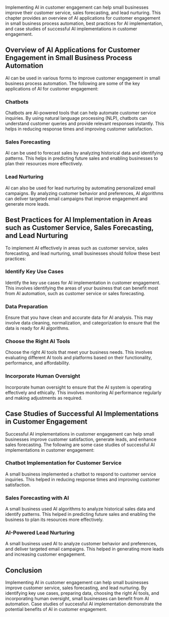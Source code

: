 

Implementing AI in customer engagement can help small businesses improve their customer service, sales forecasting, and lead nurturing. This chapter provides an overview of AI applications for customer engagement in small business process automation, best practices for AI implementation, and case studies of successful AI implementations in customer engagement.

Overview of AI Applications for Customer Engagement in Small Business Process Automation
----------------------------------------------------------------------------------------

AI can be used in various forms to improve customer engagement in small business process automation. The following are some of the key applications of AI for customer engagement:

### Chatbots

Chatbots are AI-powered tools that can help automate customer service inquiries. By using natural language processing (NLP), chatbots can understand customer queries and provide relevant responses instantly. This helps in reducing response times and improving customer satisfaction.

### Sales Forecasting

AI can be used to forecast sales by analyzing historical data and identifying patterns. This helps in predicting future sales and enabling businesses to plan their resources more effectively.

### Lead Nurturing

AI can also be used for lead nurturing by automating personalized email campaigns. By analyzing customer behavior and preferences, AI algorithms can deliver targeted email campaigns that improve engagement and generate more leads.

Best Practices for AI Implementation in Areas such as Customer Service, Sales Forecasting, and Lead Nurturing
-------------------------------------------------------------------------------------------------------------

To implement AI effectively in areas such as customer service, sales forecasting, and lead nurturing, small businesses should follow these best practices:

### Identify Key Use Cases

Identify the key use cases for AI implementation in customer engagement. This involves identifying the areas of your business that can benefit most from AI automation, such as customer service or sales forecasting.

### Data Preparation

Ensure that you have clean and accurate data for AI analysis. This may involve data cleaning, normalization, and categorization to ensure that the data is ready for AI algorithms.

### Choose the Right AI Tools

Choose the right AI tools that meet your business needs. This involves evaluating different AI tools and platforms based on their functionality, performance, and affordability.

### Incorporate Human Oversight

Incorporate human oversight to ensure that the AI system is operating effectively and ethically. This involves monitoring AI performance regularly and making adjustments as required.

Case Studies of Successful AI Implementations in Customer Engagement
--------------------------------------------------------------------

Successful AI implementations in customer engagement can help small businesses improve customer satisfaction, generate leads, and enhance sales forecasting. The following are some case studies of successful AI implementations in customer engagement:

### Chatbot Implementation for Customer Service

A small business implemented a chatbot to respond to customer service inquiries. This helped in reducing response times and improving customer satisfaction.

### Sales Forecasting with AI

A small business used AI algorithms to analyze historical sales data and identify patterns. This helped in predicting future sales and enabling the business to plan its resources more effectively.

### AI-Powered Lead Nurturing

A small business used AI to analyze customer behavior and preferences, and deliver targeted email campaigns. This helped in generating more leads and increasing customer engagement.

Conclusion
----------

Implementing AI in customer engagement can help small businesses improve customer service, sales forecasting, and lead nurturing. By identifying key use cases, preparing data, choosing the right AI tools, and incorporating human oversight, small businesses can benefit from AI automation. Case studies of successful AI implementation demonstrate the potential benefits of AI in customer engagement.
